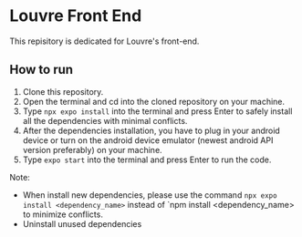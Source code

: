 # Louvre Front End
This repisitory is dedicated for Louvre's front-end.

## How to run
1) Clone this repository.
2) Open the terminal and cd into the cloned repository on your machine.
3) Type `npx expo install` into the terminal and press Enter to safely install all the dependencies with minimal conflicts.
4) After the dependencies installation, you have to plug in your android device or turn on the android device emulator (newest android API version preferably) on your machine.
5) Type `expo start` into the terminal and press Enter to run the code.

Note: 
- When install new dependencies, please use the command `npx expo install <dependency_name>` instead of `npm install <dependency_name> to minimize conflicts.
- Uninstall unused dependencies
